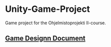 # Unity-Game-Project
Game project for the Ohjelmistoprojekti II-course. 


## [Game Designn Document](https://github.com/ryhma-3/GDD/blob/main/GDD.md)
